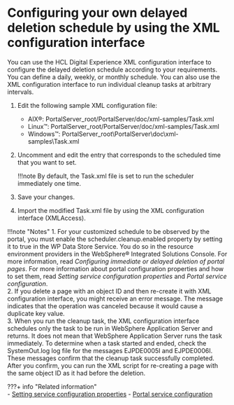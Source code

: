# Configuring your own delayed deletion schedule by using the XML configuration interface

You can use the HCL Digital Experience XML configuration interface to configure the delayed deletion schedule according to your requirements. You can define a daily, weekly, or monthly schedule. You can also use the XML configuration interface to run individual cleanup tasks at arbitrary intervals.

1.  Edit the following sample XML configuration file:

    -   AIX®: PortalServer_root/PortalServer/doc/xml-samples/Task.xml
    -   Linux™: PortalServer_root/PortalServer/doc/xml-samples/Task.xml
    -   Windows™: PortalServer_root\PortalServer\doc\xml-samples\Task.xml

2.  Uncomment and edit the entry that corresponds to the scheduled time that you want to set.

    !!!note
        By default, the Task.xml file is set to run the scheduler immediately one time.

3.  Save your changes.

4.  Import the modified Task.xml file by using the XML configuration interface (XMLAccess).


!!!note "Notes"
    1.  For your customized schedule to be observed by the portal, you must enable the scheduler.cleanup.enabled property by setting it to true in the WP Data Store Service. You do so in the resource environment providers in the WebSphere® Integrated Solutions Console. For more information, read *Configuring immediate or delayed deletion of portal pages*. For more information about portal configuration properties and how to set them, read *Setting service configuration properties* and *Portal service configuration*.<br>
    2.  If you delete a page with an object ID and then re-create it with XML configuration interface, you might receive an error message. The message indicates that the operation was canceled because it would cause a duplicate key value.<br>
    3.  When you run the cleanup task, the XML configuration interface schedules only the task to be run in WebSphere Application Server and returns. It does not mean that WebSphere Application Server runs the task immediately. To determine when a task started and ended, check the SystemOut.log log file for the messages EJPDE0005I and EJPDE0006I. These messages confirm that the cleanup task successfully completed. After you confirm, you can run the XML script for re-creating a page with the same object ID as it had before the deletion.


???+ info "Related information"   
    -   [Setting service configuration properties](../../config_portal_behavior/service_config_properties/index.md)
    -   [Portal service configuration](../../config_portal_behavior/service_config_properties/portal_svc_cfg/index.md)

